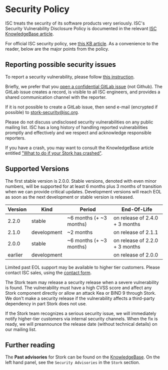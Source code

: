 <!--
Copyright (C) Internet Systems Consortium, Inc. ("ISC")

SPDX-License-Identifier: MPL-2.0

This Source Code Form is subject to the terms of the Mozilla Public
License, v. 2.0.  If a copy of the MPL was not distributed with this
file, you can obtain one at https://mozilla.org/MPL/2.0/.

See the COPYRIGHT file distributed with this work for additional
information regarding copyright ownership.
-->
# Security Policy

ISC treats the security of its software products very seriously. ISC's Security Vulnerability Disclosure Policy
is documented in the relevant [ISC KnowledgeBase article][1].

For official ISC security policy, see [this KB article](https://kb.isc.org/docs/aa-00861). As a convenience to the reader,
below are the major points from the policy.

## Reporting possible security issues

To report a security vulnerability, please follow [this instruction][5].

Briefly, we prefer that you [open a confidential GitLab issue][2] (not Github). The GitLab issue creates a record,
is visible to all ISC engineers, and provides a shared communication channel with the reporter.

If it is not possible to create a GitLab issue, then send e-mail (encrypted if possible) to stork-security@isc.org.

Please do not discuss undisclosed security vulnerabilities on any public mailing list. ISC has a long history of
handling reported vulnerabilities promptly and effectively and we respect and acknowledge responsible reporters.

If you have a crash, you may want to consult the KnowledgeBase article entitled ["What to do if your Stork has
crashed"][3].

## Supported Versions

The first stable version is 2.0.0. Stable versions, denoted with even minor numbers, will be supported for at least 6
months plus 3 months of transition when we can provide critical updates. Development versions will reach EOL as soon as
the next development or stable version is released.

| Version | Kind        | Period                  | End-Of-Life                    |
| ------- | ----------- | ----------------------- | ------------------------------ |
| 2.2.0   | stable      | ~6 months (+ ~3 months) | on release of 2.4.0 + 3 months |
| 2.1.0   | development | ~2 months               | on release of 2.1.1            |
| 2.0.0   | stable      | ~6 months (+ ~3 months) | on release of 2.2.0 + 3 months |
| earlier | development |                         | on release of 2.0.0            |

Limited past EOL support may be available to higher tier customers.
Please contact ISC sales, using the [contact form][4].

The Stork team may release a security release when a severe vulnerability is found. The vulnerability must have a high
CVSS score and affect any Stork component directly or allow an attack Kea or BIND 9 through Stork. We don't make a
security release if the vulnerability affects a third-party dependency in part Stork does not use.

If the Stork team recognizes a serious security issue, we will immediately notify higher-tier customers via internal
security channels. When the fix is ready, we will preannounce the release date (without technical details) on our
mailing list.

## Further reading

The **Past advisories** for Stork can be found on the [KnowledgeBase][6].
On the left hand panel, see the `Security Advisories` in the `Stork` section.

[1]: https://kb.isc.org/docs/aa-00861
[2]: https://gitlab.isc.org/isc-projects/stork/-/issues/new?issue[confidential]=true&issuable_template=Bug
[3]: https://kb.isc.org/docs/aa-00340
[4]: https://www.isc.org/contact/
[5]: https://www.isc.org/reportbug/
[6]: https://kb.isc.org/docs
